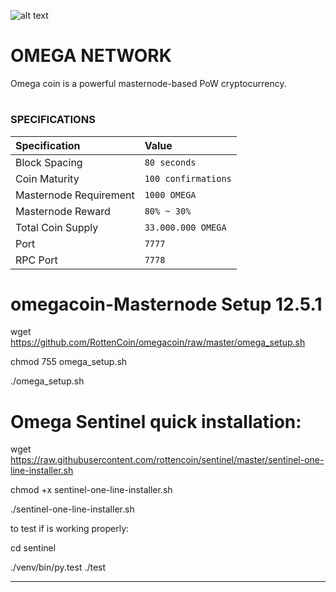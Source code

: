 
![alt text](http://45.76.137.248/files/OMEGA256x256.png "Omega Network Logo")
# OMEGA NETWORK
Omega coin is a powerful masternode-based PoW cryptocurrency.

#


### SPECIFICATIONS
| Specification | Value |
|:-----------|:-----------|
| Block Spacing | `80 seconds` |
| Coin Maturity | `100 confirmations` |
| Masternode Requirement | `1000 OMEGA` |
| Masternode Reward | `80% ~ 30%` |
| Total Coin Supply | `33.000.000 OMEGA` |
| Port | `7777` |
| RPC Port | `7778` |

# omegacoin-Masternode Setup 12.5.1

wget https://github.com/RottenCoin/omegacoin/raw/master/omega_setup.sh

chmod 755 omega_setup.sh

./omega_setup.sh

# Omega Sentinel quick installation:

wget https://raw.githubusercontent.com/rottencoin/sentinel/master/sentinel-one-line-installer.sh

chmod +x sentinel-one-line-installer.sh

./sentinel-one-line-installer.sh

to test if is working properly:

cd sentinel

./venv/bin/py.test ./test

***
